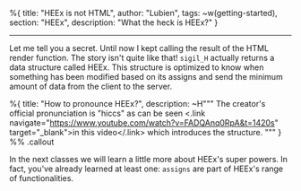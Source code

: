 %{
title: "HEEx is not HTML",
author: "Lubien",
tags: ~w(getting-started),
section: "HEEx",
description: "What the heck is HEEx?"
}

---

Let me tell you a secret. Until now I kept calling the result of the HTML render function. The story isn't quite like that! `sigil_H` actually returns a data structure called HEEx. This structure is optimized to know when something has been modified based on its assigns and send the minimum amount of data from the client to the server.

%{
title: "How to pronounce HEEx?",
description: ~H"""
The creator's official pronunciation is "hiccs" as can be seen
<.link navigate="https://www.youtube.com/watch?v=FADQAnq0RpA&t=1420s" target="\_blank">in this video</.link> which introduces the structure.
"""
} %% .callout

In the next classes we will learn a little more about HEEx's super powers. In fact, you've already learned at least one: `assigns` are part of HEEx's range of functionalities.
